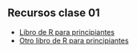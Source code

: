
## Recursos clase 01
- [Libro de R para principiantes](https://bookdown.org/jboscomendoza/r-principiantes4)
- [Otro libro de R para principiantes](https://cran.r-project.org/doc/contrib/rdebuts_es.pdf)
